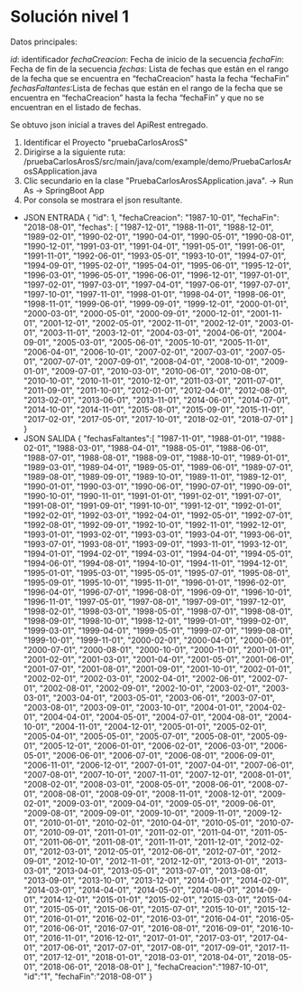 # Solución nivel 1

Datos principales:

*id*: identificador
*fechaCreacion*: Fecha de inicio de la secuencia
*fechaFin*: Fecha de fin de la secuencia
*fechas*: Lista de fechas que están en el rango de la fecha que se encuentra en “fechaCreacion” hasta la fecha “fechaFin”
*fechasFaltantes*:Lista de fechas que están en el rango de la fecha que se encuentra en “fechaCreacion” hasta la fecha “fechaFin” y que no se encuentran en el listado de fechas.


Se obtuvo json inicial a traves del ApiRest entregado. 

1. Identificar el Proyecto "pruebaCarlosArosS"
2. Dirigirse a la siguiente ruta: /pruebaCarlosArosS/src/main/java/com/example/demo/PruebaCarlosArosSApplication.java
3. Clic secundario en la clase "PruebaCarlosArosSApplication.java". -> Run As -> SpringBoot App
4. Por consola se mostrara el json resultante. 


* JSON ENTRADA
{
  "id": 1,
  "fechaCreacion": "1987-10-01",
  "fechaFin": "2018-08-01",
  "fechas": [
    "1987-12-01",
    "1988-11-01",
    "1988-12-01",
    "1989-02-01",
    "1990-02-01",
    "1990-04-01",
    "1990-05-01",
    "1990-08-01",
    "1990-12-01",
    "1991-03-01",
    "1991-04-01",
    "1991-05-01",
    "1991-06-01",
    "1991-11-01",
    "1992-06-01",
    "1993-05-01",
    "1993-10-01",
    "1994-07-01",
    "1994-09-01",
    "1995-02-01",
    "1995-04-01",
    "1995-06-01",
    "1995-12-01",
    "1996-03-01",
    "1996-05-01",
    "1996-06-01",
    "1996-12-01",
    "1997-01-01",
    "1997-02-01",
    "1997-03-01",
    "1997-04-01",
    "1997-06-01",
    "1997-07-01",
    "1997-10-01",
    "1997-11-01",
    "1998-01-01",
    "1998-04-01",
    "1998-06-01",
    "1998-11-01",
    "1999-06-01",
    "1999-09-01",
    "1999-12-01",
    "2000-01-01",
    "2000-03-01",
    "2000-05-01",
    "2000-09-01",
    "2000-12-01",
    "2001-11-01",
    "2001-12-01",
    "2002-05-01",
    "2002-11-01",
    "2002-12-01",
    "2003-01-01",
    "2003-11-01",
    "2003-12-01",
    "2004-03-01",
    "2004-06-01",
    "2004-09-01",
    "2005-03-01",
    "2005-06-01",
    "2005-10-01",
    "2005-11-01",
    "2006-04-01",
    "2006-10-01",
    "2007-02-01",
    "2007-03-01",
    "2007-05-01",
    "2007-07-01",
    "2007-09-01",
    "2008-04-01",
    "2008-10-01",
    "2009-01-01",
    "2009-07-01",
    "2010-03-01",
    "2010-06-01",
    "2010-08-01",
    "2010-10-01",
    "2010-11-01",
    "2010-12-01",
    "2011-03-01",
    "2011-07-01",
    "2011-09-01",
    "2011-10-01",
    "2012-01-01",
    "2012-04-01",
    "2012-08-01",
    "2013-02-01",
    "2013-06-01",
    "2013-11-01",
    "2014-06-01",
    "2014-07-01",
    "2014-10-01",
    "2014-11-01",
    "2015-08-01",
    "2015-09-01",
    "2015-11-01",
    "2017-02-01",
    "2017-05-01",
    "2017-10-01",
    "2018-02-01",
    "2018-07-01"
  ]
}
* JSON SALIDA
{
   "fechasFaltantes":[
      "1987-11-01",
      "1988-01-01",
      "1988-02-01",
      "1988-03-01",
      "1988-04-01",
      "1988-05-01",
      "1988-06-01",
      "1988-07-01",
      "1988-08-01",
      "1988-09-01",
      "1988-10-01",
      "1989-01-01",
      "1989-03-01",
      "1989-04-01",
      "1989-05-01",
      "1989-06-01",
      "1989-07-01",
      "1989-08-01",
      "1989-09-01",
      "1989-10-01",
      "1989-11-01",
      "1989-12-01",
      "1990-01-01",
      "1990-03-01",
      "1990-06-01",
      "1990-07-01",
      "1990-09-01",
      "1990-10-01",
      "1990-11-01",
      "1991-01-01",
      "1991-02-01",
      "1991-07-01",
      "1991-08-01",
      "1991-09-01",
      "1991-10-01",
      "1991-12-01",
      "1992-01-01",
      "1992-02-01",
      "1992-03-01",
      "1992-04-01",
      "1992-05-01",
      "1992-07-01",
      "1992-08-01",
      "1992-09-01",
      "1992-10-01",
      "1992-11-01",
      "1992-12-01",
      "1993-01-01",
      "1993-02-01",
      "1993-03-01",
      "1993-04-01",
      "1993-06-01",
      "1993-07-01",
      "1993-08-01",
      "1993-09-01",
      "1993-11-01",
      "1993-12-01",
      "1994-01-01",
      "1994-02-01",
      "1994-03-01",
      "1994-04-01",
      "1994-05-01",
      "1994-06-01",
      "1994-08-01",
      "1994-10-01",
      "1994-11-01",
      "1994-12-01",
      "1995-01-01",
      "1995-03-01",
      "1995-05-01",
      "1995-07-01",
      "1995-08-01",
      "1995-09-01",
      "1995-10-01",
      "1995-11-01",
      "1996-01-01",
      "1996-02-01",
      "1996-04-01",
      "1996-07-01",
      "1996-08-01",
      "1996-09-01",
      "1996-10-01",
      "1996-11-01",
      "1997-05-01",
      "1997-08-01",
      "1997-09-01",
      "1997-12-01",
      "1998-02-01",
      "1998-03-01",
      "1998-05-01",
      "1998-07-01",
      "1998-08-01",
      "1998-09-01",
      "1998-10-01",
      "1998-12-01",
      "1999-01-01",
      "1999-02-01",
      "1999-03-01",
      "1999-04-01",
      "1999-05-01",
      "1999-07-01",
      "1999-08-01",
      "1999-10-01",
      "1999-11-01",
      "2000-02-01",
      "2000-04-01",
      "2000-06-01",
      "2000-07-01",
      "2000-08-01",
      "2000-10-01",
      "2000-11-01",
      "2001-01-01",
      "2001-02-01",
      "2001-03-01",
      "2001-04-01",
      "2001-05-01",
      "2001-06-01",
      "2001-07-01",
      "2001-08-01",
      "2001-09-01",
      "2001-10-01",
      "2002-01-01",
      "2002-02-01",
      "2002-03-01",
      "2002-04-01",
      "2002-06-01",
      "2002-07-01",
      "2002-08-01",
      "2002-09-01",
      "2002-10-01",
      "2003-02-01",
      "2003-03-01",
      "2003-04-01",
      "2003-05-01",
      "2003-06-01",
      "2003-07-01",
      "2003-08-01",
      "2003-09-01",
      "2003-10-01",
      "2004-01-01",
      "2004-02-01",
      "2004-04-01",
      "2004-05-01",
      "2004-07-01",
      "2004-08-01",
      "2004-10-01",
      "2004-11-01",
      "2004-12-01",
      "2005-01-01",
      "2005-02-01",
      "2005-04-01",
      "2005-05-01",
      "2005-07-01",
      "2005-08-01",
      "2005-09-01",
      "2005-12-01",
      "2006-01-01",
      "2006-02-01",
      "2006-03-01",
      "2006-05-01",
      "2006-06-01",
      "2006-07-01",
      "2006-08-01",
      "2006-09-01",
      "2006-11-01",
      "2006-12-01",
      "2007-01-01",
      "2007-04-01",
      "2007-06-01",
      "2007-08-01",
      "2007-10-01",
      "2007-11-01",
      "2007-12-01",
      "2008-01-01",
      "2008-02-01",
      "2008-03-01",
      "2008-05-01",
      "2008-06-01",
      "2008-07-01",
      "2008-08-01",
      "2008-09-01",
      "2008-11-01",
      "2008-12-01",
      "2009-02-01",
      "2009-03-01",
      "2009-04-01",
      "2009-05-01",
      "2009-06-01",
      "2009-08-01",
      "2009-09-01",
      "2009-10-01",
      "2009-11-01",
      "2009-12-01",
      "2010-01-01",
      "2010-02-01",
      "2010-04-01",
      "2010-05-01",
      "2010-07-01",
      "2010-09-01",
      "2011-01-01",
      "2011-02-01",
      "2011-04-01",
      "2011-05-01",
      "2011-06-01",
      "2011-08-01",
      "2011-11-01",
      "2011-12-01",
      "2012-02-01",
      "2012-03-01",
      "2012-05-01",
      "2012-06-01",
      "2012-07-01",
      "2012-09-01",
      "2012-10-01",
      "2012-11-01",
      "2012-12-01",
      "2013-01-01",
      "2013-03-01",
      "2013-04-01",
      "2013-05-01",
      "2013-07-01",
      "2013-08-01",
      "2013-09-01",
      "2013-10-01",
      "2013-12-01",
      "2014-01-01",
      "2014-02-01",
      "2014-03-01",
      "2014-04-01",
      "2014-05-01",
      "2014-08-01",
      "2014-09-01",
      "2014-12-01",
      "2015-01-01",
      "2015-02-01",
      "2015-03-01",
      "2015-04-01",
      "2015-05-01",
      "2015-06-01",
      "2015-07-01",
      "2015-10-01",
      "2015-12-01",
      "2016-01-01",
      "2016-02-01",
      "2016-03-01",
      "2016-04-01",
      "2016-05-01",
      "2016-06-01",
      "2016-07-01",
      "2016-08-01",
      "2016-09-01",
      "2016-10-01",
      "2016-11-01",
      "2016-12-01",
      "2017-01-01",
      "2017-03-01",
      "2017-04-01",
      "2017-06-01",
      "2017-07-01",
      "2017-08-01",
      "2017-09-01",
      "2017-11-01",
      "2017-12-01",
      "2018-01-01",
      "2018-03-01",
      "2018-04-01",
      "2018-05-01",
      "2018-06-01",
      "2018-08-01"
   ],
   "fechaCreacion":"1987-10-01",
   "id":"1",
   "fechaFin":"2018-08-01"
}